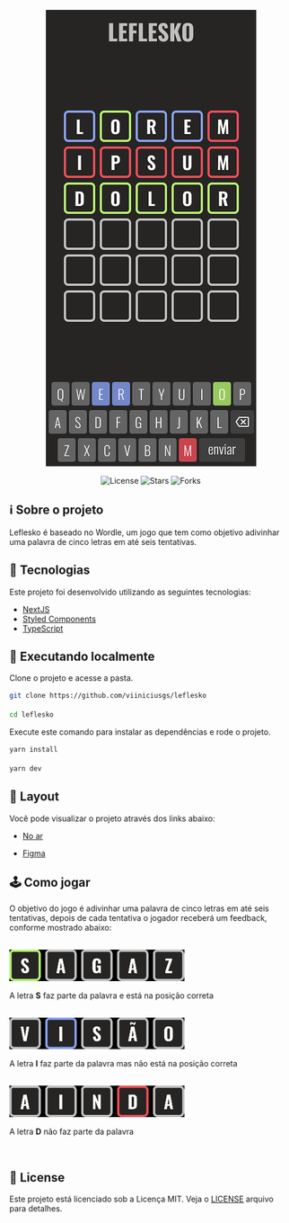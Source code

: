 <p align="center">
  <img alt="SpaceY" src=".github/Leflesko.png">
</p>

<p align="center">
  <img src="https://img.shields.io/github/license/viiniciusgs/leflesko?color=blue" alt="License">

  <img src="https://img.shields.io/github/stars/viiniciusgs/leflesko?color=blue" alt="Stars">

  <img src="https://img.shields.io/github/forks/viiniciusgs/leflesko?color=blue" alt="Forks">
</p>

## ℹ️ Sobre o projeto

Leflesko é baseado no Wordle, um jogo que tem como objetivo adivinhar uma palavra de cinco letras em até seis tentativas.

## 🧪 Tecnologias

Este projeto foi desenvolvido utilizando as seguintes tecnologias:

- [NextJS](https://nextjs.org/)
- [Styled Components](https://styled-components.com/)
- [TypeScript](https://www.typescriptlang.org/pt/)

## 🚀 Executando localmente

Clone o projeto e acesse a pasta.

```bash
git clone https://github.com/viiniciusgs/leflesko

cd leflesko
```

Execute este comando para instalar as dependências e rode o projeto.

```bash
yarn install

yarn dev
```

## 🔖 Layout

Você pode visualizar o projeto através dos links abaixo:

- [No ar](https://leflesko.vercel.app/)

- [Figma](https://www.figma.com/file/3YUR1QGzMmowMahmDmAfrc/Leflesko?node-id=2%3A2)

## 🕹️ Como jogar

O objetivo do jogo é adivinhar uma palavra de cinco letras em até seis tentativas, depois de cada tentativa o jogador receberá um feedback, conforme mostrado abaixo:

</br>

<img src=".github/Example1.png" alt="Example 1">

A letra **S** faz parte da palavra e está na posição correta

</br>

<img src=".github/Example2.png" alt="Example 2">

A letra **I** faz parte da palavra mas não está na posição correta

</br>

<img src=".github/Example3.png" alt="Example 3">

A letra **D** não faz parte da palavra

</br>

## 📝 License

Este projeto está licenciado sob a Licença MIT. Veja o [LICENSE](LICENSE) arquivo para detalhes.
